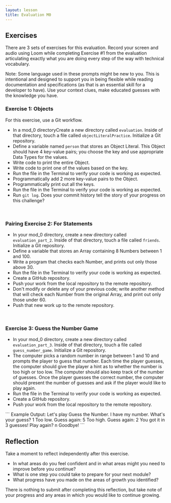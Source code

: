 ```yaml
---
layout: lesson
title: Evaluation M0
---
```



## Exercises

There are 3 sets of exercises for this evaluation. Record your screen and audio using Loom while completing Exercise #1 from the evaluation articulating exactly what you are doing every step of the way with technical vocabulary.

Note: Some language used in these prompts might be new to you. This is intentional and designed to support you in being flexible while reading documentation and specifications (as that is an essential skill for a developer to have). Use your context clues, make educated guesses with the knowledge you have.

<div class="s-card">
  <h3>Exercise 1: Objects</h3>
  <p>For this exercise, use a Git workflow.</p>
  <ul>
    <li>In a mod_0 directoryCreate a new directory called <code>evaluation</code>. Inside of that directory, touch a file called <code>objectLiteralPractice</code>. Initialize a Git repository.</li>
    <li>Define a variable named <code>person</code> that stores an Object Literal. This Object should have 4 key-value pairs; you choose the key and use appropriate Data Types for the values.</li>
    <li>Write code to print the entire Object.</li>
    <li>Write code to print one of the values based on the key.</li>
    <li>Run the file in the Terminal to verify your code is working as expected.</li>
    <li>Programmatically add 2 more key-value pairs to the Object.</li>
    <li>Programmatically print out all the keys.</li>
    <li>Run the file in the Terminal to verify your code is working as expected.</li>
    <li>Run <code>git log</code>. Does your commit history tell the story of your progress on this challenge?</li>
  </ul>
</div>
<br>

<div class="s-card">
  <h3>Pairing Exercise 2: For Statements</h3>
  <ul>
    <li>In your mod_0 directory, create a new directory called <code>evaluation_part_2</code>. Inside of that directory, touch a file called <code>friends</code>. Initialize a Git repository.</li>
    <li>Define a variable that stores an Array containing 8 Numbers between 1 and 100.</li>
    <li>Write a program that checks each Number, and prints out only those above 30.</li>
    <li>Run the file in the Terminal to verify your code is working as expected.</li>
    <li>Create a GitHub repository.</li>
    <li>Push your work from the local repository to the remote repository.</li>
    <li>Don't modify or delete any of your previous code; write another method that will check each Number from the original Array, and print out only those under 60.</li>
    <li>Push that new work up to the remote repository.</li>
  </ul>
</div>
<br>

<div class="s-card">
  <h3>Exercise 3: Guess the Number Game</h3>
  <ul>
    <li>In your mod_0 directory, create a new directory called <code>evaluation_part_3</code>. Inside of that directory, touch a file called <code>guess_number_game</code>. Initialize a Git repository.</li>
    <li>The computer picks a random number in range between 1 and 10 and prompts the player to guess that number. Each time the player guesses, the computer should give the player a hint as to whether the number is too high or too low. The computer should also keep track of the number of guesses. Once the player guesses the correct number, the computer should present the number of guesses and ask if the player would like to play again.</li>
    <li>Run the file in the Terminal to verify your code is working as expected.</li>
    <li>Create a GitHub repository.</li>
    <li>Push your work from the local repository to the remote repository.</li>    
  </ul>  
</div>
```
  Example Output:
  Let's play Guess the Number.
  I have my number. What's your guess?
  1
  Too low.  Guess again: 5
  Too high. Guess again: 2
  You got it in 3 guesses!
  Play again? n
  Goodbye!
```
<br>

## Reflection

Take a moment to reflect independently after this exercise.
- In what areas do you feel confident and in what areas might you need to improve before you continue?
- What is one step you could take to prepare for your next module?
- What progress have you made on the areas of growth you identified?

There is nothing to submit after completing this reflection, but take note of your progress and any areas in which you would like to continue growing.

<br><br><br><br><br>
